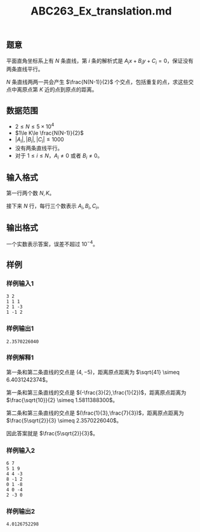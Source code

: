 ﻿---
title: "ABC263_Ex_translation.md"
tags: []
author: ""
created: ""
---

##  题意 

平面直角坐标系上有 $N$ 条直线，第 $i$ 条的解析式是 $A_ix+B_iy+C_i=0$，保证没有两条直线平行。

$N$ 条直线两两一共会产生 $\frac{N(N-1)}{2}$ 个交点，包括重复的点，求这些交点中离原点第 $K$ 近的点到原点的距离。

##  数据范围

- $2\le N\le 5\times 10^4$
- $1\le K\le \frac{N(N-1)}{2}$
- $|A_i|,|B_i|,|C_i|\le 1000$
- 没有两条直线平行。
- 对于 $1\le i\le N$，$A_i\ne 0$ 或者 $B_i\ne 0$。

##  输入格式

第一行两个数 $N,K$。

接下来 $N$ 行，每行三个数表示 $A_i,B_i,C_i$。

##  输出格式

一个实数表示答案，误差不超过 $10^{-4}$。

##  样例

###  样例输入1

```
3 2
1 1 1
2 1 -3
1 -1 2
```

###  样例输出1

```
2.3570226040
```

###  样例解释1

第一条和第二条直线的交点是 $(4,-5)$，距离原点距离为 $\sqrt{41} \simeq 6.4031242374$。

第一条和第三条直线的交点是 $(-\frac{3}{2},\frac{1}{2})$，距离原点距离为 $\frac{\sqrt{10}}{2} \simeq 1.5811388300$。

第二条和第三条直线的交点是 $(\frac{1}{3},\frac{7}{3})$，距离原点距离为 $\frac{5\sqrt{2}}{3} \simeq 2.3570226040$。

因此答案就是 $\frac{5\sqrt{2}}{3}$。

###  样例输入2

```
6 7
5 1 9
4 4 -3
8 -1 2
0 1 -8
4 0 -4
2 -3 0
```

###  样例输出2

```
4.0126752298
```

